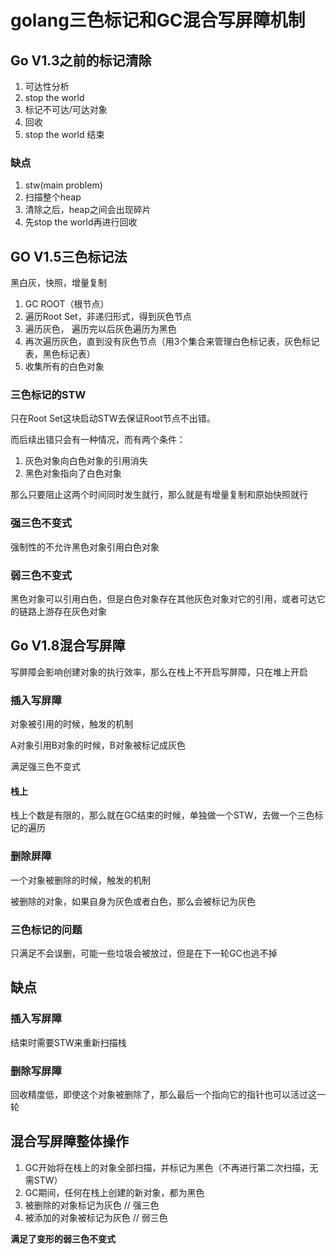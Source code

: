 # golang三色标记和GC混合写屏障机制

## Go V1.3之前的标记清除
1. 可达性分析
2. stop the world 
3. 标记不可达/可达对象
4. 回收
5. stop the world 结束


### 缺点
1. stw(main problem)
2. 扫描整个heap
3. 清除之后，heap之间会出现碎片
4. 先stop the world再进行回收

## GO V1.5三色标记法
黑白灰，快照，增量复制

1. GC ROOT（根节点）
2. 遍历Root Set，非递归形式，得到灰色节点
3. 遍历灰色， 遍历完以后灰色遍历为黑色
4. 再次遍历灰色，直到没有灰色节点（用3个集合来管理白色标记表，灰色标记表，黑色标记表）
5. 收集所有的白色对象

### 三色标记的STW
只在Root Set这块启动STW去保证Root节点不出错。

而后续出错只会有一种情况，而有两个条件：
1. 灰色对象向白色对象的引用消失
2. 黑色对象指向了白色对象

那么只要阻止这两个时间同时发生就行，那么就是有增量复制和原始快照就行

### 强三色不变式
强制性的不允许黑色对象引用白色对象

### 弱三色不变式
黑色对象可以引用白色，但是白色对象存在其他灰色对象对它的引用，或者可达它的链路上游存在灰色对象

## Go V1.8混合写屏障

写屏障会影响创建对象的执行效率，那么在栈上不开启写屏障，只在堆上开启

### 插入写屏障
对象被引用的时候，触发的机制

A对象引用B对象的时候，B对象被标记成灰色

满足强三色不变式

#### 栈上
栈上个数是有限的，那么就在GC结束的时候，单独做一个STW，去做一个三色标记的遍历

### 删除屏障
一个对象被删除的时候，触发的机制

被删除的对象，如果自身为灰色或者白色，那么会被标记为灰色

### 三色标记的问题
只满足不会误删，可能一些垃圾会被放过，但是在下一轮GC也逃不掉

## 缺点

### 插入写屏障
结束时需要STW来重新扫描栈

### 删除写屏障
回收精度低，即使这个对象被删除了，那么最后一个指向它的指针也可以活过这一轮

## 混合写屏障整体操作
1. GC开始将在栈上的对象全部扫描，并标记为黑色（不再进行第二次扫描，无需STW）
2. GC期间，任何在栈上创建的新对象，都为黑色
3. 被删除的对象标记为灰色 // 强三色
4. 被添加的对象被标记为灰色 // 弱三色

**满足了变形的弱三色不变式**